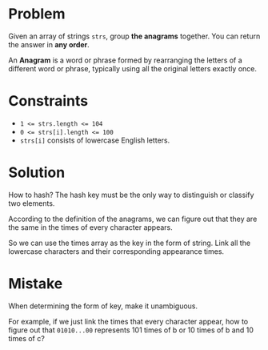 # Problem

Given an array of strings `strs`, group **the anagrams** together. You can return the answer in **any order**.

An **Anagram** is a word or phrase formed by rearranging the letters of a different word or phrase, typically using all the original letters exactly once.

# **Constraints**

- `1 <= strs.length <= 104`
- `0 <= strs[i].length <= 100`
- `strs[i]` consists of lowercase English letters.

# Solution

How to hash? The hash key must be the only way to distinguish or classify two elements.

According to the definition of the anagrams, we can figure out that they are the same in the times of every character appears.

So we can use the times array as the key in the form of string. Link all the lowercase characters and their corresponding appearance times.

# Mistake

When determining the form of key, make it unambiguous.

For example, if we just link the times that every character appear, how to figure out that `01010...00` represents 101 times of b or 10 times of b and 10 times of c?